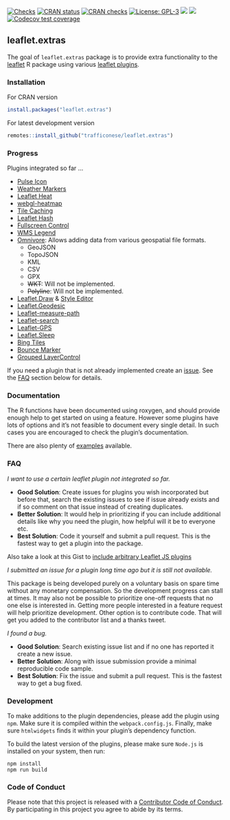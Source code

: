 
[![Checks](https://github.com/trafficonese/leaflet.extras/actions/workflows/R-CMD-check.yaml/badge.svg)](https://github.com/trafficonese/leaflet.extras/actions/workflows/R-CMD-check.yaml)
[![CRAN
status](https://www.r-pkg.org/badges/version/leaflet.extras)](https://CRAN.R-project.org/package=leaflet.extras)
[![CRAN
checks](https://badges.cranchecks.info/summary/leaflet.extras.svg)](https://cran.r-project.org/web/checks/check_results_leaflet.extras.html)
[![License:
GPL-3](https://img.shields.io/badge/License-GPLv3-yellow.svg)](https://opensource.org/licenses/GPL-3.0)
[![](https://cranlogs.r-pkg.org/badges/grand-total/leaflet.extras)](https://cran.r-project.org/package=leaflet.extras)
[![](https://cranlogs.r-pkg.org/badges/last-month/leaflet.extras?color=blue)](https://cran.r-project.org/package=leaflet.extras)
[![Codecov test
coverage](https://codecov.io/gh/trafficonese/leaflet.extras/branch/master/graph/badge.svg)](https://app.codecov.io/gh/trafficonese/leaflet.extras?branch=master)

## leaflet.extras

The goal of `leaflet.extras` package is to provide extra functionality
to the [leaflet](https://cran.r-project.org/package=leaflet.extras) R
package using various [leaflet plugins](https://leafletjs.com/plugins).

### Installation

For CRAN version

``` r
install.packages("leaflet.extras")
```

For latest development version

``` r
remotes::install_github("trafficonese/leaflet.extras")
```

### Progress

Plugins integrated so far …

- [Pulse Icon](https://github.com/mapshakers/leaflet-icon-pulse)
- [Weather Markers](https://github.com/tallsam/Leaflet.weather-markers)
- [Leaflet Heat](https://github.com/Leaflet/Leaflet.heat)
- [webgl-heatmap](https://github.com/ursudio/leaflet-webgl-heatmap)
- [Tile
  Caching](https://github.com/MazeMap/Leaflet.TileLayer.PouchDBCached)
- [Leaflet Hash](https://github.com/mlevans/leaflet-hash)
- [Fullscreen Control](https://github.com/Leaflet/Leaflet.fullscreen)
- [WMS Legend](https://github.com/kartoza/leaflet-wms-legend)
- [Omnivore](https://github.com/mapbox/leaflet-omnivore): Allows adding
  data from various geospatial file formats.
  - GeoJSON
  - TopoJSON
  - KML
  - CSV
  - GPX
  - ~~WKT~~: Will not be implemented.
  - ~~Polyline~~: Will not be implemented.
- [Leaflet.Draw](https://github.com/Leaflet/Leaflet.draw) & [Style
  Editor](https://github.com/dwilhelm89/Leaflet.StyleEditor)
- [Leaflet.Geodesic](https://github.com/henrythasler/Leaflet.Geodesic)
- [Leaflet-measure-path](https://github.com/ProminentEdge/leaflet-measure-path)
- [Leaflet-search](https://github.com/stefanocudini/leaflet-search)
- [Leaflet-GPS](https://github.com/stefanocudini/leaflet-gps)
- [Leaflet.Sleep](https://github.com/CliffCloud/Leaflet.Sleep)
- [Bing Tiles](https://github.com/shramov/leaflet-plugins/tree/v2)
- [Bounce Marker](https://github.com/maximeh/leaflet.bouncemarker)
- [Grouped
  LayerControl](https://github.com/trafficonese/leaflet-groupedlayercontrol)

If you need a plugin that is not already implemented create an
[issue](https://github.com/trafficonese/leaflet.extras/issues/new). See
the [FAQ](#FAQ) section below for details.

### Documentation

The R functions have been documented using roxygen, and should provide
enough help to get started on using a feature. However some plugins have
lots of options and it’s not feasible to document every single detail.
In such cases you are encouraged to check the plugin’s documentation.

There are also plenty of
[examples](https://github.com/trafficonese/leaflet.extras/tree/master/inst/examples)
available.

### FAQ

*I want to use a certain leaflet plugin not integrated so far.*

- **Good Solution**: Create issues for plugins you wish incorporated but
  before that, search the existing issues to see if issue already exists
  and if so comment on that issue instead of creating duplicates.
- **Better Solution**: It would help in prioritizing if you can include
  additional details like why you need the plugin, how helpful will it
  be to everyone etc.
- **Best Solution**: Code it yourself and submit a pull request. This is
  the fastest way to get a plugin into the package.

Also take a look at this Gist to [include arbitrary Leaflet JS
plugins](https://gist.github.com/jcheng5/c084a59717f18e947a17955007dc5f92)

*I submitted an issue for a plugin long time ago but it is still not
available.*

This package is being developed purely on a voluntary basis on spare
time without any monetary compensation. So the development progress can
stall at times. It may also not be possible to prioritize one-off
requests that no one else is interested in. Getting more people
interested in a feature request will help prioritize development. Other
option is to contribute code. That will get you added to the contributor
list and a thanks tweet.

*I found a bug.*

- **Good Solution**: Search existing issue list and if no one has
  reported it create a new issue.
- **Better Solution**: Along with issue submission provide a minimal
  reproducible code sample.
- **Best Solution**: Fix the issue and submit a pull request. This is
  the fastest way to get a bug fixed.

### Development

To make additions to the plugin dependencies, please add the plugin
using `npm`. Make sure it is compiled within the `webpack.config.js`.
Finally, make sure `htmlwidgets` finds it within your plugin’s
dependency function.

To build the latest version of the plugins, please make sure `Node.js`
is installed on your system, then run:

    npm install
    npm run build

### Code of Conduct

Please note that this project is released with a [Contributor Code of
Conduct](CONDUCT.md). By participating in this project you agree to
abide by its terms.
